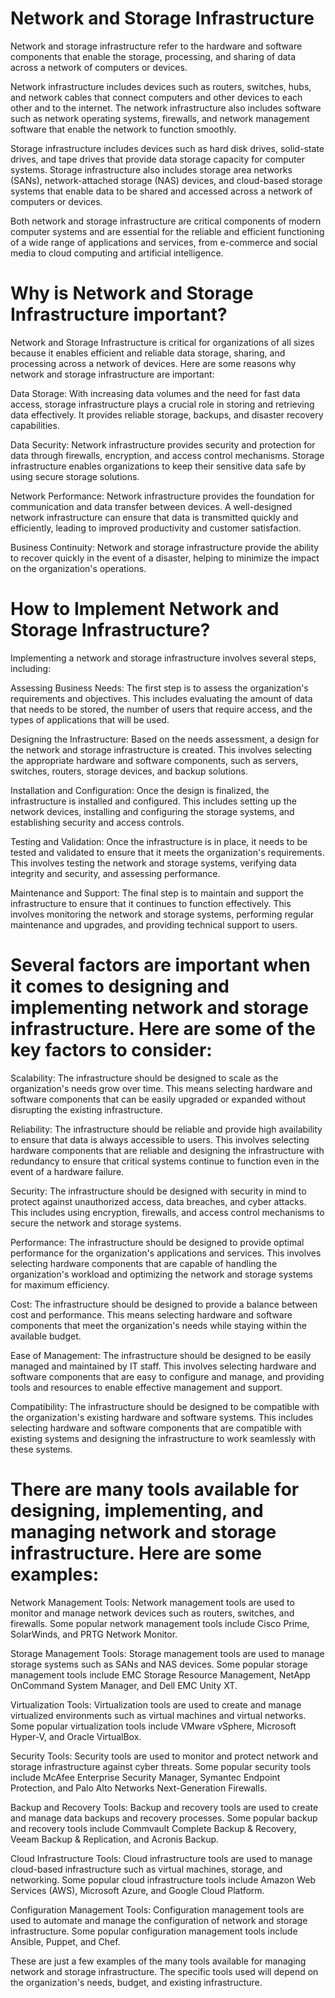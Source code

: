 # Network and Storage Infrastructure

Network and storage infrastructure refer to the hardware and software components that enable the storage, processing, and sharing of data across a network of computers or devices.

Network infrastructure includes devices such as routers, switches, hubs, and network cables that connect computers and other devices to each other and to the internet. The network infrastructure also includes software such as network operating systems, firewalls, and network management software that enable the network to function smoothly.

Storage infrastructure includes devices such as hard disk drives, solid-state drives, and tape drives that provide data storage capacity for computer systems. Storage infrastructure also includes storage area networks (SANs), network-attached storage (NAS) devices, and cloud-based storage systems that enable data to be shared and accessed across a network of computers or devices.

Both network and storage infrastructure are critical components of modern computer systems and are essential for the reliable and efficient functioning of a wide range of applications and services, from e-commerce and social media to cloud computing and artificial intelligence.

# Why is Network and Storage Infrastructure important?

Network and Storage Infrastructure is critical for organizations of all sizes because it enables efficient and reliable data storage, sharing, and processing across a network of devices. Here are some reasons why network and storage infrastructure are important:

Data Storage: With increasing data volumes and the need for fast data access, storage infrastructure plays a crucial role in storing and retrieving data effectively. It provides reliable storage, backups, and disaster recovery capabilities.

Data Security: Network infrastructure provides security and protection for data through firewalls, encryption, and access control mechanisms. Storage infrastructure enables organizations to keep their sensitive data safe by using secure storage solutions.

Network Performance: Network infrastructure provides the foundation for communication and data transfer between devices. A well-designed network infrastructure can ensure that data is transmitted quickly and efficiently, leading to improved productivity and customer satisfaction.

Business Continuity: Network and storage infrastructure provide the ability to recover quickly in the event of a disaster, helping to minimize the impact on the organization's operations.

# How to Implement Network and Storage Infrastructure?

Implementing a network and storage infrastructure involves several steps, including:

Assessing Business Needs: The first step is to assess the organization's requirements and objectives. This includes evaluating the amount of data that needs to be stored, the number of users that require access, and the types of applications that will be used.

Designing the Infrastructure: Based on the needs assessment, a design for the network and storage infrastructure is created. This involves selecting the appropriate hardware and software components, such as servers, switches, routers, storage devices, and backup solutions.

Installation and Configuration: Once the design is finalized, the infrastructure is installed and configured. This includes setting up the network devices, installing and configuring the storage systems, and establishing security and access controls.

Testing and Validation: Once the infrastructure is in place, it needs to be tested and validated to ensure that it meets the organization's requirements. This involves testing the network and storage systems, verifying data integrity and security, and assessing performance.

Maintenance and Support: The final step is to maintain and support the infrastructure to ensure that it continues to function effectively. This involves monitoring the network and storage systems, performing regular maintenance and upgrades, and providing technical support to users.

# Several factors are important when it comes to designing and implementing network and storage infrastructure. Here are some of the key factors to consider:

Scalability: The infrastructure should be designed to scale as the organization's needs grow over time. This means selecting hardware and software components that can be easily upgraded or expanded without disrupting the existing infrastructure.

Reliability: The infrastructure should be reliable and provide high availability to ensure that data is always accessible to users. This involves selecting hardware components that are reliable and designing the infrastructure with redundancy to ensure that critical systems continue to function even in the event of a hardware failure.

Security: The infrastructure should be designed with security in mind to protect against unauthorized access, data breaches, and cyber attacks. This includes using encryption, firewalls, and access control mechanisms to secure the network and storage systems.

Performance: The infrastructure should be designed to provide optimal performance for the organization's applications and services. This involves selecting hardware components that are capable of handling the organization's workload and optimizing the network and storage systems for maximum efficiency.

Cost: The infrastructure should be designed to provide a balance between cost and performance. This means selecting hardware and software components that meet the organization's needs while staying within the available budget.

Ease of Management: The infrastructure should be designed to be easily managed and maintained by IT staff. This involves selecting hardware and software components that are easy to configure and manage, and providing tools and resources to enable effective management and support.

Compatibility: The infrastructure should be designed to be compatible with the organization's existing hardware and software systems. This includes selecting hardware and software components that are compatible with existing systems and designing the infrastructure to work seamlessly with these systems.

# There are many tools available for designing, implementing, and managing network and storage infrastructure. Here are some examples:

Network Management Tools: Network management tools are used to monitor and manage network devices such as routers, switches, and firewalls. Some popular network management tools include Cisco Prime, SolarWinds, and PRTG Network Monitor.

Storage Management Tools: Storage management tools are used to manage storage systems such as SANs and NAS devices. Some popular storage management tools include EMC Storage Resource Management, NetApp OnCommand System Manager, and Dell EMC Unity XT.

Virtualization Tools: Virtualization tools are used to create and manage virtualized environments such as virtual machines and virtual networks. Some popular virtualization tools include VMware vSphere, Microsoft Hyper-V, and Oracle VirtualBox.

Security Tools: Security tools are used to monitor and protect network and storage infrastructure against cyber threats. Some popular security tools include McAfee Enterprise Security Manager, Symantec Endpoint Protection, and Palo Alto Networks Next-Generation Firewalls.

Backup and Recovery Tools: Backup and recovery tools are used to create and manage data backups and recovery processes. Some popular backup and recovery tools include Commvault Complete Backup & Recovery, Veeam Backup & Replication, and Acronis Backup.

Cloud Infrastructure Tools: Cloud infrastructure tools are used to manage cloud-based infrastructure such as virtual machines, storage, and networking. Some popular cloud infrastructure tools include Amazon Web Services (AWS), Microsoft Azure, and Google Cloud Platform.

Configuration Management Tools: Configuration management tools are used to automate and manage the configuration of network and storage infrastructure. Some popular configuration management tools include Ansible, Puppet, and Chef.

These are just a few examples of the many tools available for managing network and storage infrastructure. The specific tools used will depend on the organization's needs, budget, and existing infrastructure.
